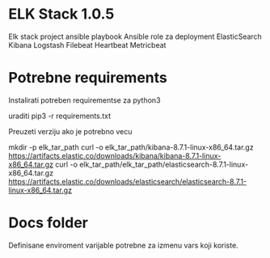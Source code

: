 # ELK Stack 1.0.5

Elk stack project ansible playbook
Ansible role za deployment ElasticSearch Kibana Logstash Filebeat Heartbeat Metricbeat


# Potrebne requirements

Instalirati potreben requirementse za python3

uraditi pip3 -r requirements.txt


Preuzeti verziju ako je potrebno vecu

mkdir -p elk_tar_path
curl  -o elk_tar_path/kibana-8.7.1-linux-x86_64.tar.gz https://artifacts.elastic.co/downloads/kibana/kibana-8.7.1-linux-x86_64.tar.gz
curl  -o elk_tar_path/elk_tar_path/elasticsearch-8.7.1-linux-x86_64.tar.gz https://artifacts.elastic.co/downloads/elasticsearch/elasticsearch-8.7.1-linux-x86_64.tar.gz


# Docs folder

Definisane enviroment varijable potrebne za izmenu vars koji koriste.

